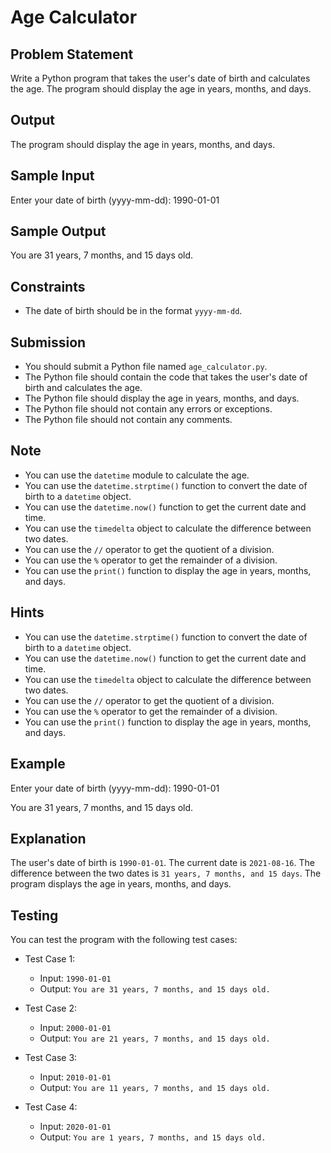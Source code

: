 # Age Calculator

## Problem Statement

Write a Python program that takes the user's date of birth and calculates the age. The program should display the age in years, months, and days.

## Output

The program should display the age in years, months, and days.

## Sample Input

Enter your date of birth (yyyy-mm-dd): 1990-01-01

## Sample Output

You are 31 years, 7 months, and 15 days old.

## Constraints

- The date of birth should be in the format `yyyy-mm-dd`.

## Submission

- You should submit a Python file named `age_calculator.py`.
- The Python file should contain the code that takes the user's date of birth and calculates the age.
- The Python file should display the age in years, months, and days.
- The Python file should not contain any errors or exceptions.
- The Python file should not contain any comments.

## Note

- You can use the `datetime` module to calculate the age.
- You can use the `datetime.strptime()` function to convert the date of birth to a `datetime` object.
- You can use the `datetime.now()` function to get the current date and time.
- You can use the `timedelta` object to calculate the difference between two dates.
- You can use the `//` operator to get the quotient of a division.
- You can use the `%` operator to get the remainder of a division.
- You can use the `print()` function to display the age in years, months, and days.

## Hints

- You can use the `datetime.strptime()` function to convert the date of birth to a `datetime` object.
- You can use the `datetime.now()` function to get the current date and time.
- You can use the `timedelta` object to calculate the difference between two dates.
- You can use the `//` operator to get the quotient of a division.
- You can use the `%` operator to get the remainder of a division.
- You can use the `print()` function to display the age in years, months, and days.

## Example

Enter your date of birth (yyyy-mm-dd): 1990-01-01

You are 31 years, 7 months, and 15 days old.

## Explanation

The user's date of birth is `1990-01-01`.
The current date is `2021-08-16`.
The difference between the two dates is `31 years, 7 months, and 15 days`.
The program displays the age in years, months, and days.

## Testing

You can test the program with the following test cases:

- Test Case 1:

  - Input: `1990-01-01`
  - Output: `You are 31 years, 7 months, and 15 days old.`
- Test Case 2:

  - Input: `2000-01-01`
  - Output: `You are 21 years, 7 months, and 15 days old.`

- Test Case 3:
  - Input: `2010-01-01`
  - Output: `You are 11 years, 7 months, and 15 days old.`

- Test Case 4:
  - Input: `2020-01-01`
  - Output: `You are 1 years, 7 months, and 15 days old.`
